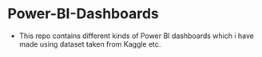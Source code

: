 # Power-BI-Dashboards
- This repo contains different kinds of Power BI dashboards which i have made using dataset taken from Kaggle etc.
